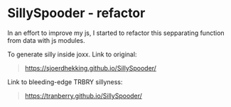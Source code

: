 # SillySpooder - refactor

In an effort to improve my js, I started to refactor this sepparating function
from data with js modules.

To generate silly inside joxx. Link to original:
> <https://sjoerdhekking.github.io/SillySpooder/>

Link to bleeding-edge TRBRY sillyness:
> <https://tranberry.github.io/SillySpooder/>
